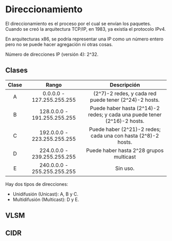 # Direccionamiento

El direccionamiento es el proceso por el cual se envían los paquetes. Cuando se creó la arquitectura TCP/IP, en 1983, ya existía el protocolo IPv4.

En arquitecturas x86, se podría representar una IP como un número entero pero no se puede hacer agregación ni otras cosas.

Número de direcciones IP (versión 4): 2^32.

## Clases

| Clase |            Rango            |                               Descripción                                |
| :---: | :-------------------------: | :----------------------------------------------------------------------: |
|   A   |  0.0.0.0 - 127.255.255.255  |          (2^7)-2 redes, y cada red puede tener (2^24)-2 hosts.           |
|   B   | 128.0.0.0 - 191.255.255.255 | Puede haber hasta (2^14)-2 redes; y cada una puede tener (2^16)-2 hosts. |
|   C   | 192.0.0.0 - 223.255.255.255 |      Puede haber (2^21)-2 redes; cada una con hasta (2^8)-2 hosts.       |
|   D   | 224.0.0.0 - 239.255.255.255 |                 Puede haber hasta 2^28 grupos multicast                  |
|   E   | 240.0.0.0 - 255.255.255.255 |                                 Sin uso.                                 |

Hay dos tipos de direcciones:

- Unidifusión (Unicast): A, B y C.
- Multidifusión (Multicast): D y E.

## VLSM

## CIDR